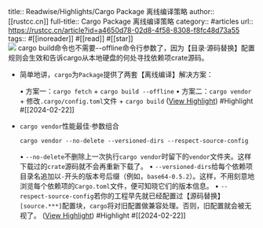 title:: Readwise/Highlights/Cargo Package 离线编译策略
author:: [[rustcc.cn]]
full-title:: Cargo Package 离线编译策略
category:: #articles
url:: https://rustcc.cn/article?id=a4650d78-02d8-4f58-8308-f8fc48d73a55
tags:: #[[inoreader]] #[[read]] #[[star]]  
![](https://readwise-assets.s3.amazonaws.com/static/images/article0.00998d930354.png)
cargo build命令也不需要--offline命令行参数了，因为【目录·源码替换】配置规则会生效和告诉cargo从本地硬盘的何处寻找依赖项crate源码。

- 简单地讲，`cargo`为`Package`提供了两套【离线编译】解决方案：
  
  •   方案一：`cargo fetch` + `cargo build --offline`
  •   方案二：`cargo vendor` + 修改`.cargo/config.toml`文件 + `cargo build` ([View Highlight](https://read.readwise.io/read/01hq7a4nfc5a8dvh7nvga679gx)) #Highlight #[[2024-02-22]]
- `cargo vendor`性能最佳·参数组合
  
  `cargo vendor --no-delete --versioned-dirs --respect-source-config`
  
  •   `--no-delete`不删除上一次执行`cargo vendor`时留下的`vendor`文件夹。这样下载过的`crate`源码就不会再重新下载了。
  •   `--versioned-dirs`给每个依赖项目录名追加以`-`开头的版本号后缀（例如，`base64-0.5.2`）。这样，不用刻意地浏览每个依赖项的`Cargo.toml`文件，便可知晓它们的版本信息。
  •   `--respect-source-config`若你的工程早先就已经配置过【源码替换】`[source.***]`配置块，`cargo`将对旧配置做兼容处理。否则，旧配置就会被无视了。 ([View Highlight](https://read.readwise.io/read/01hq7a8z422gnm4crytkf6291t)) #Highlight #[[2024-02-22]]